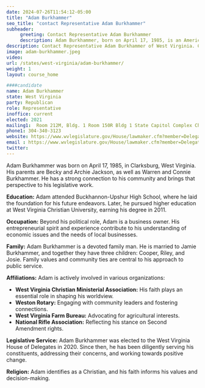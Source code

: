 ```yaml
---
date: 2024-07-26T11:54:12-05:00
title: "Adam Burkhammer"
seo_title: "contact Representative Adam Burkhammer"
subheader:
     greeting: Contact Representative Adam Burkhammer
     description: Adam Burkhammer, born on April 17, 1985, is an American politician affiliated with the Republican Party. He serves as a member of the West Virginia House of Delegates, representing District 64. He assumed office on December 1, 2022.
description: Contact Representative Adam Burkhammer of West Virginia. Contact information for Adam Burkhammer includes email address, phone number, and mailing address.
image: adam-burkhammer.jpeg
video:
url: /states/west-virginia/adam-burkhammer/
weight: 1
layout: course_home

####candidate
name: Adam Burkhammer
state: West Virginia
party: Republican
role: Representative
inoffice: current
elected: 2021
mailing1:  Room 212M, Bldg. 1 Room 150R Bldg 1 State Capitol Complex Charleston, WV 25305
phone1: 304-340-3123
website: https://www.wvlegislature.gov/House/lawmaker.cfm?member=Delegate%20Burkhammer/
email : https://www.wvlegislature.gov/House/lawmaker.cfm?member=Delegate%20Burkhammer/
twitter:
---
```

Adam Burkhammer was born on April 17, 1985, in Clarksburg, West Virginia. His parents are Becky and Archie Jackson, as well as Warren and Connie Burkhammer. He has a strong connection to his community and brings that perspective to his legislative work.

**Education:**
Adam attended Buckhannon-Upshur High School, where he laid the foundation for his future endeavors. Later, he pursued higher education at West Virginia Christian University, earning his degree in 2011.

**Occupation:**
Beyond his political role, Adam is a business owner. His entrepreneurial spirit and experience contribute to his understanding of economic issues and the needs of local businesses.

**Family:**
Adam Burkhammer is a devoted family man. He is married to Jamie Burkhammer, and together they have three children: Cooper, Riley, and Josie. Family values and community ties are central to his approach to public service.

**Affiliations:**
Adam is actively involved in various organizations:
- **West Virginia Christian Ministerial Association:** His faith plays an essential role in shaping his worldview.
- **Weston Rotary:** Engaging with community leaders and fostering connections.
- **West Virginia Farm Bureau:** Advocating for agricultural interests.
- **National Rifle Association:** Reflecting his stance on Second Amendment rights.

**Legislative Service:**
Adam Burkhammer was elected to the West Virginia House of Delegates in 2020. Since then, he has been diligently serving his constituents, addressing their concerns, and working towards positive change.

**Religion:**
Adam identifies as a Christian, and his faith informs his values and decision-making.

